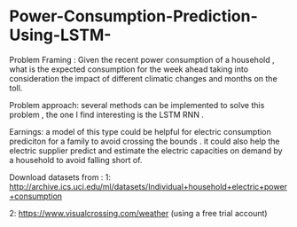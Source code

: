 # Power-Consumption-Prediction-Using-LSTM-

Problem Framing :
Given the recent power consumption of a household , what is the expected consumption for the week ahead taking into consideration the impact of different climatic changes and months on the toll.


Problem approach:
several methods can be implemented to solve this problem , the one I find interesting is the LSTM RNN . 


Earnings:
a model of this type could be helpful for electric consumption prediciton for a family to avoid crossing the bounds . it could also help the electric supplier predict and estimate the electric capacities on demand by a household to avoid falling short of.


Download datasets from :
1: http://archive.ics.uci.edu/ml/datasets/Individual+household+electric+power+consumption

2: https://www.visualcrossing.com/weather (using a free trial account)
